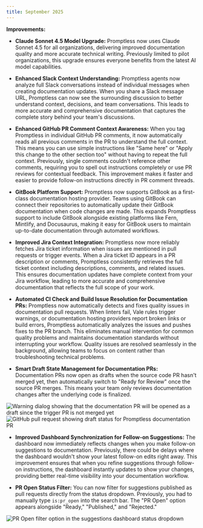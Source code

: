 ```yaml
---
title: September 2025
---
```


**Improvements:**

* **Claude Sonnet 4.5 Model Upgrade:** Promptless now uses Claude Sonnet 4.5 for all organizations, delivering improved documentation quality and more accurate technical writing. Previously limited to pilot organizations, this upgrade ensures everyone benefits from the latest AI model capabilities.

* **Enhanced Slack Context Understanding:** Promptless agents now analyze full Slack conversations instead of individual messages when creating documentation updates. When you share a Slack message URL, Promptless can now see the surrounding discussion to better understand context, decisions, and team conversations. This leads to more accurate and comprehensive documentation that captures the complete story behind your team's discussions.

* **Enhanced GitHub PR Comment Context Awareness:** When you tag Promptless in individual GitHub PR comments, it now automatically reads all previous comments in the PR to understand the full context. This means you can use simple instructions like "Same here" or "Apply this change to the other section too" without having to repeat the full context. Previously, single comments couldn't reference other comments, requiring you to spell out instructions completely or use PR reviews for contextual feedback. This improvement makes it faster and easier to provide follow-on instructions directly in PR comment threads.

* **GitBook Platform Support:** Promptless now supports GitBook as a first-class documentation hosting provider. Teams using GitBook can connect their repositories to automatically update their GitBook documentation when code changes are made. This expands Promptless support to include GitBook alongside existing platforms like Fern, Mintlify, and Docusaurus, making it easy for GitBook users to maintain up-to-date documentation through automated workflows.

* **Improved Jira Context Integration:** Promptless now more reliably fetches Jira ticket information when issues are mentioned in pull requests or trigger events. When a Jira ticket ID appears in a PR description or comments, Promptless consistently retrieves the full ticket context including descriptions, comments, and related issues. This ensures documentation updates have complete context from your Jira workflow, leading to more accurate and comprehensive documentation that reflects the full scope of your work.

* **Automated CI Check and Build Issue Resolution for Documentation PRs:** Promptless now automatically detects and fixes quality issues in documentation pull requests. When linters fail, Vale rules trigger warnings, or documentation hosting providers report broken links or build errors, Promptless automatically analyzes the issues and pushes fixes to the PR branch. This eliminates manual intervention for common quality problems and maintains documentation standards without interrupting your workflow. Quality issues are resolved seamlessly in the background, allowing teams to focus on content rather than troubleshooting technical problems.

* **Smart Draft State Management for Documentation PRs:** Documentation PRs now open as drafts when the source code PR hasn't merged yet, then automatically switch to "Ready for Review" once the source PR merges. This means your team only reviews documentation changes after the underlying code is finalized.

<Frame>
  <img src="https://promptless-customer-doc-assets.s3.amazonaws.com/docs-images/org_2lvkgU9erOFxYhtEVVC0ymPrPdF/draft-pr-warning-dialog-1759347818.png" alt="Warning dialog showing that the documentation PR will be opened as a draft since the trigger PR is not merged yet" />
</Frame>

<Frame>
  <img src="https://promptless-customer-doc-assets.s3.amazonaws.com/docs-images/org_2lvkgU9erOFxYhtEVVC0ymPrPdF/draft-pr-github-status-1759347818.png" alt="GitHub pull request showing draft status for Promptless documentation PR" />
</Frame>

* **Improved Dashboard Synchronization for Follow-on Suggestions:** The dashboard now immediately reflects changes when you make follow-on suggestions to documentation. Previously, there could be delays where the dashboard wouldn't show your latest follow-on edits right away. This improvement ensures that when you refine suggestions through follow-on instructions, the dashboard instantly updates to show your changes, providing better real-time visibility into your documentation workflow.

* **PR Open Status Filter:** You can now filter for suggestions published as pull requests directly from the status dropdown. Previously, you had to manually type `is:pr_open` into the search bar. The "PR Open" option appears alongside "Ready," "Published," and "Rejected."

<Frame>
  <img src="https://promptless-customer-doc-assets.s3.amazonaws.com/docs-images/org_2lvkgU9erOFxYhtEVVC0ymPrPdF/pr-open-filter-dropdown-1759253451.png" alt="PR Open filter option in the suggestions dashboard status dropdown" />
</Frame>
